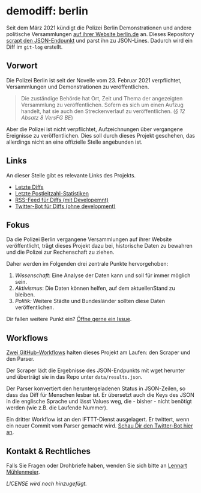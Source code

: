 demodiff: berlin
===================

Seit dem März 2021 kündigt die Polizei Berlin Demonstrationen und andere
politische Versammlungen [auf ihrer Website berlin.de](https://www.berlin.de/polizei/service/versammlungsbehoerde/versammlungen-aufzuege/)
an. Dieses Repository [scrapt den JSON-Endpunkt](https://www.berlin.de/polizei/service/versammlungsbehoerde/versammlungen-aufzuege/index.php/index/all.json)
und parst ihn zu JSON-Lines. Dadurch wird ein Diff im `git-log` erstellt.

## Vorwort

Die Polizei Berlin ist seit der Novelle vom 23. Februar 2021 verpflichtet,
Versammlungen und Demonstrationen zu veröffentlichen.

> Die zuständige Behörde hat Ort, Zeit und Thema
> der angezeigten Versammlung zu veröffentlichen.
> Sofern es sich um einen Aufzug handelt, hat
> sie auch den Streckenverlauf zu veröffentlichen.
> (*§ 12 Absatz 8 VersFG BE*)

Aber die Polizei ist nicht verpflichtet, Aufzeichnungen über vergangene
Ereignisse zu veröffentlichen. Dies soll durch dieses Projekt geschehen, das
allerdings nicht an eine offizielle Stelle angebunden ist.

## Links

An dieser Stelle gibt es relevante Links des Projekts.

- [Letzte Diffs](https://github.com/demodiff/berlin/commits/main/data/results.jsonl)
- [Letzte Postleitzahl-Statistiken](https://github.com/demodiff/berlin/commits/main/data/stats-zips.csv)
- [RSS-Feed für Diffs (mit Developemnt)](https://github.com/demodiff/berlin/commits.atom)
- [Twitter-Bot für Diffs (ohne development)](https://twitter.com/demodiff)

## Fokus

Da die Polizei Berlin vergangene Versammlungen auf ihrer Website
veröffentlicht, trägt dieses Projekt dazu bei, historische Daten zu bewahren
und die Polizei zur Rechenschaft zu ziehen.

Daher werden im Folgenden drei zentrale Punkte hervorgehoben:

1. *Wissenschaft*: Eine Analyse der Daten kann und soll für immer möglich sein.
2. *Aktivismus*: Die Daten können helfen, auf dem aktuellenStand zu bleiben.
3. *Politik:* Weitere Städte und Bundesländer sollten diese Daten
   veröffentlichen.
   
Dir fallen weitere Punkt ein? [Öffne gerne ein Issue](https://github.com/demodiff/berlin/issues/new).

## Workflows

[Zwei GitHub-Workflows](https://github.com/demodiff/berlin/tree/main/.github/workflows)
halten dieses Projekt am Laufen: den Scraper und den Parser.

Der Scraper lädt die Ergebnisse des JSON-Endpunkts mit wget herunter und
überträgt sie in das Repo unter `data/results.json`.

Der Parser konvertiert den heruntergeladenen Status in JSON-Zeilen, so dass das
Diff für Menschen lesbar ist. Er übersetzt auch die Keys des JSON in die
englische Sprache und lässt Values weg, die - bisher - nicht benötigt werden
(wie z.B. die Laufende Nummer).

Ein dritter Workflow ist an den IFTTT-Dienst ausgelagert. Er twittert, wenn ein
neuer Commit vom Parser gemacht wird. [Schau Dir den Twitter-Bot hier an](https://twitter.com/demodiff).

## Kontakt & Rechtliches

Falls Sie Fragen oder Drohbriefe haben, wenden Sie sich bitte an [Lennart Mühlenmeier](https://lnrt.de).

_LICENSE wird noch hinzugefügt._
